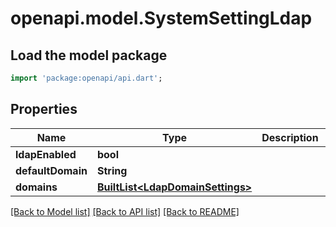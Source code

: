 # openapi.model.SystemSettingLdap

## Load the model package
```dart
import 'package:openapi/api.dart';
```

## Properties
Name | Type | Description | Notes
------------ | ------------- | ------------- | -------------
**ldapEnabled** | **bool** |  | 
**defaultDomain** | **String** |  | [optional] 
**domains** | [**BuiltList&lt;LdapDomainSettings&gt;**](LdapDomainSettings.md) |  | [optional] 

[[Back to Model list]](../README.md#documentation-for-models) [[Back to API list]](../README.md#documentation-for-api-endpoints) [[Back to README]](../README.md)


